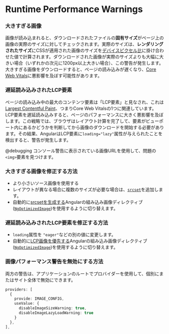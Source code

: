 # Runtime Performance Warnings

### 大きすぎる画像
画像が読み込まれると、ダウンロードされたファイルの**固有サイズ**がページ上の画像の実際のサイズに対してチェックされます。実際のサイズは、**レンダリングされたサイズ**にCSSが適用された画像のサイズを[デバイスピクセル比](https://web.dev/codelab-density-descriptors/#pixel-density)に掛け合わせた値で計算されます。ダウンロードされた画像が実際のサイズよりも大幅に大きい場合（いずれかの次元に1200px以上大きい場合）、この警告が発生します。大きすぎる画像をダウンロードすると、ページの読み込みが遅くなり、[Core Web Vitals](https://web.dev/vitals/)に悪影響を及ぼす可能性があります。

### 遅延読み込みされたLCP要素
ページの読み込み中の最大のコンテンツ要素は「LCP要素」と見なされ、これは[Largest Contentful Paint](https://web.dev/lcp/)、つまりCore Web Vitalsの1つに関連しています。LCP要素を遅延読み込みすると、ページのパフォーマンスに大きく悪影響を及ぼします。この戦略では、ブラウザはレイアウト計算を完了して、要素がビューポート内にあるかどうかを判断してから画像のダウンロードを開始する必要があります。その結果、AngularはLCP要素に`loading="lazy"`属性が与えられたことを検出すると、警告が発生します。

@debugging
コンソール警告に表示されている画像URLを使用して、問題の`<img>`要素を見つけます。
### 大きすぎる画像を修正する方法
* より小さいソース画像を使用する
* レイアウトが異なる場合に複数のサイズが必要な場合は、[`srcset`](https://web.dev/learn/design/responsive-images/#responsive-images-with-srcset)を追加します。
* 自動的に[srcsetを生成する](https://angular.dev/guide/image-optimization#request-images-at-the-correct-size-with-automatic-srcset)Angularの組み込み画像ディレクティブ([`NgOptimizedImage`](https://angular.dev/api/common/NgOptimizedImage))を使用するように切り替えます。

### 遅延読み込みされたLCP要素を修正する方法
* `loading`属性を `"eager"`などの別の値に変更します。
* 自動的に[LCP画像を優先する](https://angular.dev/guide/image-optimization#mark-images-as-priority)Angularの組み込み画像ディレクティブ([`NgOptimizedImage`](https://angular.dev/api/common/NgOptimizedImage))を使用するように切り替えます。

### 画像パフォーマンス警告を無効にする方法
両方の警告は、アプリケーションのルートでプロバイダーを使用して、個別にまたはサイト全体で無効にできます。

```typescript
providers: [
  {
    provide: IMAGE_CONFIG,
    useValue: {
      disableImageSizeWarning: true, 
      disableImageLazyLoadWarning: true
    }
  },
],
```
